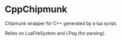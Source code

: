 CppChipmunk
===========

Chipmunk wrapper for C++ generated by a lua script.

Relies on LuaFileSystem and LPeg (for parsing).
